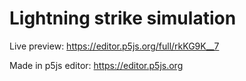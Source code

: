 # Lightning strike simulation

Live preview: https://editor.p5js.org/full/rkKG9K__7


Made in p5js editor: https://editor.p5js.org
